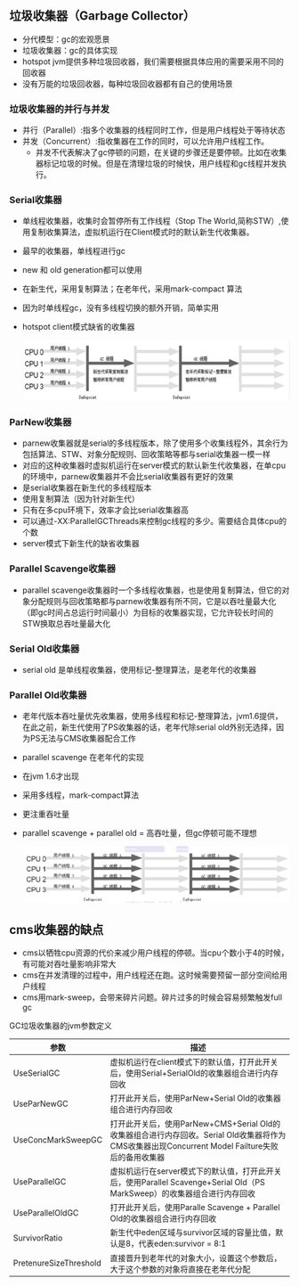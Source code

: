 ## 垃圾收集器（Garbage Collector）

- 分代模型：gc的宏观愿景
- 垃圾收集器：gc的具体实现
- hotspot jvm提供多种垃圾回收器，我们需要根据具体应用的需要采用不同的回收器
- 没有万能的垃圾回收器，每种垃圾回收器都有自己的使用场景

### 垃圾收集器的并行与并发

- 并行（Parallel）:指多个收集器的线程同时工作，但是用户线程处于等待状态
- 并发（Concurrent）:指收集器在工作的同时，可以允许用户线程工作。
  - 并发不代表解决了gc停顿的问题，在关键的步骤还是要停顿。比如在收集器标记垃圾的时候。但是在清理垃圾的时候快，用户线程和gc线程并发执行。

### Serial收集器

- 单线程收集器，收集时会暂停所有工作线程（Stop The World,简称STW）,使用复制收集算法，虚拟机运行在Client模式时的默认新生代收集器。

- 最早的收集器，单线程进行gc

- new 和 old generation都可以使用

- 在新生代，采用复制算法；在老年代，采用mark-compact 算法

- 因为时单线程gc，没有多线程切换的额外开销，简单实用

- hotspot client模式缺省的收集器

  ![image-20200505114858462](image/image-20200505114858462.png)

### ParNew收集器

- parnew收集器就是serial的多线程版本，除了使用多个收集线程外，其余行为包括算法、STW、对象分配规则、回收策略等都与serial收集器一模一样
- 对应的这种收集器时虚拟机运行在server模式的默认新生代收集器，在单cpu的环境中，parnew收集器并不会比serial收集器有更好的效果
- 是serial收集器在新生代的多线程版本
- 使用复制算法（因为针对新生代）
- 只有在多cpu环境下，效率才会比serial收集器高
- 可以通过-XX:ParallelGCThreads来控制gc线程的多少。需要结合具体cpu的个数
- server模式下新生代的缺省收集器

### Parallel Scavenge收集器

- parallel scavenge收集器时一个多线程收集器，也是使用复制算法，但它的对象分配规则与回收策略都与parnew收集器有所不同，它是以吞吐量最大化（即gc时间占总运行时间最小）为目标的收集器实现，它允许较长时间的STW换取总吞吐量最大化

### Serial Old收集器

- serial old 是单线程收集器，使用标记-整理算法，是老年代的收集器

### Parallel Old收集器

- 老年代版本吞吐量优先收集器，使用多线程和标记-整理算法，jvm1.6提供，在此之前，新生代使用了PS收集器的话，老年代除serial old外别无选择，因为PS无法与CMS收集器配合工作

- parallel scavenge 在老年代的实现

- 在jvm 1.6才出现

- 采用多线程，mark-compact算法

- 更注重吞吐量

- parallel scavenge + parallel old = 高吞吐量，但gc停顿可能不理想

  ![image-20200505115024356](image/image-20200505115024356.png)

## cms收集器的缺点

- cms以牺牲cpu资源的代价来减少用户线程的停顿。当cpu个数小于4的时候，有可能对吞吐量影响非常大
- cms在并发清理的过程中，用户线程还在跑。这时候需要预留一部分空间给用户线程
- cms用mark-sweep，会带来碎片问题。碎片过多的时候会容易频繁触发full gc



GC垃圾收集器的jvm参数定义

| 参数                   | 描述                                                         |
| ---------------------- | ------------------------------------------------------------ |
| UseSerialGC            | 虚拟机运行在client模式下的默认值，打开此开关后，使用Serial+SerialOld的收集器组合进行内存回收 |
| UseParNewGC            | 打开此开关后，使用ParNew+Serial Old的收集器组合进行内存回收  |
| UseConcMarkSweepGC     | 打开此开关后，使用ParNew+CMS+Serial Old的收集器组合进行内存回收。Serial Old收集器将作为CMS收集器出现Concurrent Model Failture失败后的备用收集器 |
| UseParallelGC          | 虚拟机运行在server模式下的默认值，打开此开关后，使用Parallel Scavenge+Serial Old（PS MarkSweep）的收集器组合进行内存回收 |
| UseParallelOldGC       | 打开此开关后，使用Paralle Scavenge + Parallel Old的收集器组合进行内存回收 |
| SurvivorRatio          | 新生代中eden区域与survivor区域的容量比值，默认是8，代表eden:survivor = 8:1 |
| PretenureSizeThreshold | 直接晋升到老年代的对象大小，设置这个参数后，大于这个参数的对象将直接在老年代分配 |

